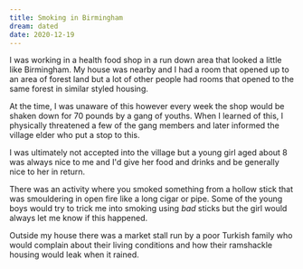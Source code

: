 ```yaml
---
title: Smoking in Birmingham
dream: dated
date: 2020-12-19
---
```


I was working in a health food shop in a run down area that looked a little like Birmingham. My house was nearby and I had a room that opened up to an area of forest land but a lot of other people had rooms that opened to the same forest in similar styled housing.

At the time, I was unaware of this however every week the shop would be shaken down for 70 pounds by a gang of youths. When I learned of this, I physically threatened a few of the gang members and later informed the village elder who put a stop to this.

I was ultimately not accepted into the village but a young girl aged about 8 was always nice to me and I'd give her food and drinks and be generally nice to her in return.

There was an activity where you smoked something from a hollow stick that was smouldering in open fire like a long cigar or pipe. Some of the young boys would try to trick me into smoking using *bad* sticks but the girl would always let me know if this happened.

Outside my house there was a market stall run by a poor Turkish family who would complain about their living conditions and how their ramshackle housing would leak when it rained.